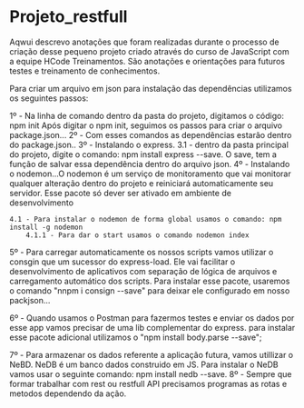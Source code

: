 # Projeto_restfull

Aqwui descrevo anotações que foram realizadas durante o processo de criação desse pequeno projeto criado através do curso de JavaScript com 
a equipe HCode Treinamentos.
São anotações e orientações para futuros testes e treinamento de conhecimentos.


Para criar um arquivo em json para instalação das dependências utilizamos os seguintes passos:

1º - Na linha de comando dentro da pasta do projeto, digitamos o código: npm init
    Após digitar o npm init, seguimos os passos para criar o arquivo package.json...
2º - Com esses comandos as dependências estarão dentro do package.json..
3º - Instalando o express.
    3.1 - dentro da pasta principal do projeto, digite o comando: npm install express --save. O save, tem a
    função de salvar essa dependência dentro do arquivo json.
4º - Instalando o nodemon...O nodemon é um serviço de monitoramento que vai monitorar qualquer alteração dentro
    do projeto e reiniciará automaticamente seu servidor. Esse pacote só dever ser ativado em ambiente de desenvolvimento

    4.1 - Para instalar o nodemon de forma global usamos o comando: npm install -g nodemon
        4.1.1 - Para dar o start usamos o comando nodemon index
5º - Para carregar automaticamente os nossos scripts vamos utilizar o consgin que um sucessor do express-load. Ele vai facilitar
o desenvolvimento de aplicativos com separação de lógica de arquivos e carregamento automático dos scripts.
    Para instalar esse pacote, usaremos o comando "nnpm i consign --save" para deixar ele configurado em nosso packjson...

6º - Quando usamos o Postman para fazermos testes e enviar os dados por esse app vamos precisar de uma lib complementar do 
express.
    para instalar esse pacote adicional utilizamos o "npm install body.parse --save";

7º - Para armazenar os dados referente a aplicação futura, vamos utillizar o NeBD. NeDB é um banco dados construido
em JS.
    Para instalar o NeDB vamos usar o seguinte comando: npm install nedb --save.
8º - Sempre que formar trabalhar com rest ou restfull API precisamos programas as rotas e metodos dependendo da ação.
